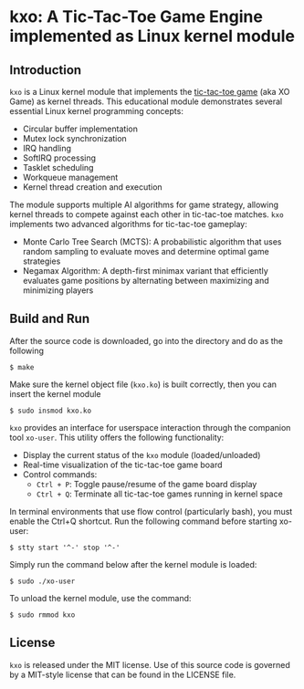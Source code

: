 # kxo: A Tic-Tac-Toe Game Engine implemented as Linux kernel module

## Introduction
`kxo` is a Linux kernel module that implements the [tic-tac-toe game](https://en.wikipedia.org/wiki/Tic-tac-toe)
(aka XO Game) as kernel threads.
This educational module demonstrates several essential Linux kernel programming concepts:
  - Circular buffer implementation
  - Mutex lock synchronization
  - IRQ handling
  - SoftIRQ processing
  - Tasklet scheduling
  - Workqueue management
  - Kernel thread creation and execution

The module supports multiple AI algorithms for game strategy, allowing kernel threads to compete against each other in tic-tac-toe matches.
`kxo` implements two advanced algorithms for tic-tac-toe gameplay:
- Monte Carlo Tree Search (MCTS): A probabilistic algorithm that uses random sampling to evaluate moves and determine optimal game strategies
- Negamax Algorithm: A depth-first minimax variant that efficiently evaluates game positions by alternating between maximizing and minimizing players

## Build and Run
After the source code is downloaded, go into the directory and do as the following
```
$ make
```

Make sure the kernel object file (`kxo.ko`) is built correctly, then you can insert the kernel module
```
$ sudo insmod kxo.ko
```

`kxo` provides an interface for userspace interaction through the companion tool `xo-user`.
This utility offers the following functionality:
- Display the current status of the `kxo` module (loaded/unloaded)
- Real-time visualization of the tic-tac-toe game board
- Control commands:
  - `Ctrl + P`: Toggle pause/resume of the game board display
  - `Ctrl + Q`: Terminate all tic-tac-toe games running in kernel space

In terminal environments that use flow control (particularly bash), you must enable the Ctrl+Q shortcut. Run the following command before starting xo-user:
```
$ stty start '^-' stop '^-'
```

Simply run the command below after the kernel module is loaded:
```
$ sudo ./xo-user
```

To unload the kernel module, use the command:
```
$ sudo rmmod kxo
```

## License

`kxo` is released under the MIT license. Use of this source code is governed
by a MIT-style license that can be found in the LICENSE file.
